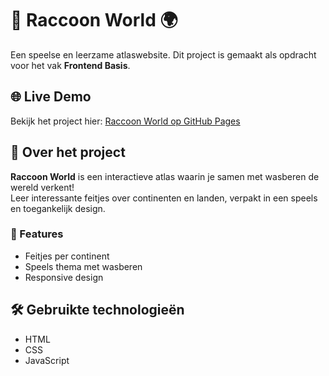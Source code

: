 # 🦝 Raccoon World 🌍
Een speelse en leerzame atlaswebsite.
Dit project is gemaakt als opdracht voor het vak **Frontend Basis**.

## 🌐 Live Demo  
Bekijk het project hier: [Raccoon World op GitHub Pages](https://thomaspoleyn.github.io/raccoon-world/)

## 📖 Over het project  
**Raccoon World** is een interactieve atlas waarin je samen met wasberen de wereld verkent!  
Leer interessante feitjes over continenten en landen, verpakt in een speels en toegankelijk design.

### 🎯 Features  
- Feitjes per continent  
- Speels thema met wasberen  
- Responsive design  

## 🛠️ Gebruikte technologieën  
- HTML  
- CSS  
- JavaScript  
